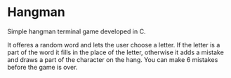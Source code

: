 # Hangman
Simple hangman terminal game developed in C.

It offeres a random word and lets the user choose a letter. If the letter is a part of the word it fills in the place of the letter, otherwise it adds a mistake and draws a part of the character on the hang. You can make 6 mistakes before the game is over.
